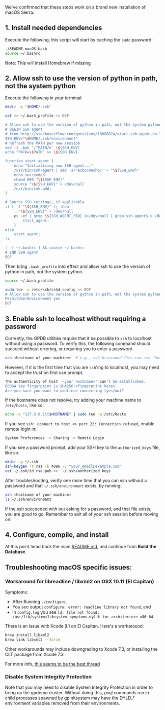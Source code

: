 We've confirmed that these steps work on a brand new installation of macOS
Sierra.

## 1. Install needed dependencies

Execute the following, this script will start by caching the `sudo` password:

```bash
./README.macOS.bash
source ~/.bashrc
```

Note: This will install Homebrew if missing

## 2. Allow ssh to use the version of python in path, not the system python

Execute the following in your terminal:

```bash
mkdir -p "$HOME/.ssh"

cat >> ~/.bash_profile << EOF

# Allow ssh to use the version of python in path, not the system python
# BEGIN SSH agent
# from http://stackoverflow.com/questions/18880024/start-ssh-agent-on-login/18915067#18915067
SSH_ENV="\$HOME/.ssh/environment"
# Refresh the PATH per new session
sed -i .bak '/^PATH/d' \${SSH_ENV}
echo "PATH=\$PATH" >> \${SSH_ENV}

function start_agent {
    echo "Initialising new SSH agent..."
    /usr/bin/ssh-agent | sed 's/^echo/#echo/' > "\${SSH_ENV}"
    echo succeeded
    chmod 600 "\${SSH_ENV}"
    source "\${SSH_ENV}" > /dev/null
    /usr/bin/ssh-add;
}

# Source SSH settings, if applicable
if [ -f "\${SSH_ENV}" ]; then
    . "\${SSH_ENV}" > /dev/null
    ps -ef | grep \${SSH_AGENT_PID} 2>/dev/null | grep ssh-agent$ > /dev/null || {
        start_agent;
    }
else
    start_agent;
fi

[ -f ~/.bashrc ] && source ~/.bashrc
# END SSH agent
EOF
```

Then bring `.bash_profile` into effect and allow ssh to use the version of python in path, not the system python.

```bash
source ~/.bash_profile

sudo tee -a /etc/ssh/sshd_config << EOF
# Allow ssh to use the version of python in path, not the system python
PermitUserEnvironment yes
EOF
```

## 3. Enable ssh to localhost without requiring a password

Currently, the GPDB utilities require that it be possible to `ssh` to localhost
without using a password.  To verify this, the following command should succeed
without erroring, or requiring you to enter a password. 

```bash
ssh <hostname of your machine>  # e.g., ssh briarwood (You can use `hostname` to get the hostname of your machine.)
```

However, if it is the first time that you are `ssh`'ing to localhost, you may
need to accept the trust on first use prompt.

```bash
The authenticity of host '<your hostname>' can't be established.
ECDSA key fingerprint is SHA256:<fingerprint here>.
Are you sure you want to continue connecting (yes/no)?
```

If the hostname does not resolve, try adding your machine name to `/etc/hosts`,
like so:

```bash
echo -e "127.0.0.1\t$HOSTNAME" | sudo tee -a /etc/hosts
```

If you see `ssh: connect to host <> port 22: Connection refused`, enable remote
login in:

```bash
System Preferences -> Sharing -> Remote Login
```

If you see a password prompt, add your SSH key to the `authorized_keys` file,
like so:

```bash
mkdir -p ~/.ssh
ssh-keygen -t rsa -b 4096 -C "your_email@example.com"
cat ~/.ssh/id_rsa.pub >>  ~/.ssh/authorized_keys
```

After troubleshooting,  verify one more time that you can ssh without a
password and that `~/.ssh/environment` exists, by running:

```bash
ssh <hostname of your machine> 
ls ~/.ssh/environment
```

If the ssh succeeded with out asking for a password, and that file exists, you
are good to go.  Remember to exit all of your ssh session before moving on.

## 4. Configure, compile, and install

At this point head back the main [README.md](./README.md#build-the-database),
and continue from __Build the Database__.

## Troubleshooting macOS specific issues: 

### Workaround for libreadline / libxml2 on OSX 10.11 (El Capitan)

Symptoms:
* After Running `./configure`,
* You see output
  `configure: error: readline library not found`, and
* in `config.log` you see
  `ld: file not found: /usr/lib/system/libsystem_symptoms.dylib for architecture x86_64`

There is an issue with Xcode 8.1 on El Capitan. Here's a workaround:

```bash
brew install libxml2
brew link libxml2 --force
```

Other workarounds may include downgrading to Xcode 7.3, or installing the CLT
package from Xcode 7.3.

For more info, [this seems to be the best thread](https://github.com/Homebrew/brew/issues/972)

### Disable System Integrity Protection

Note that you may need to disable System Integrity Protection in order to bring
up the gpdemo cluster. Without doing this, psql commands run in child processes
spawned by gpinitsystem may have the DYLD_* environment variables removed from
their environments.
